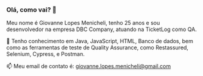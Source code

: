 ### Olá, como vai? 👋

Meu nome é Giovanne Lopes Menicheli, tenho 25 anos e sou desenvolvedor na empresa DBC Company, atuando na TicketLog como QA.

🌱 Tenho conhecimento em Java, JavaScript, HTML, Banco de dados, bem como as ferramentas de teste de Quality Assurance, como Restassured, Selenium, Cypress, e Postman.

📫 Meu email de contato é: giovanne.lopes.menicheli@gmail.com
